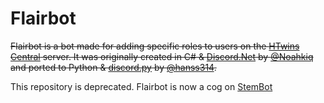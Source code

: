 # Flairbot
~~Flairbot is a bot made for adding specific roles to users on the [HTwins Central](https://discord.gg/Qct6pAM) server.
It was originally created in C# & [Discord.Net](https://github.com/RogueException/Discord.Net) by [@Noahkiq](https://github.com/Noahkiq)
and ported to Python & [discord.py](https://github.com/Rapptz/discord.py) by [@hanss314](https://github.com/hanss314).~~

This repository is deprecated. Flairbot is now a cog on [StemBot](https://github.com/HTSTEM/DiscordBot)
